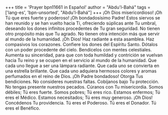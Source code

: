+++
title = 'Prayer bpn11661 in Español'
author = "Abdu'l-Bahá"
tags = ['lang-es', 'bpn-unsorted', "Abdu'l-Bahá"]
+++
¡Oh Dios misericordioso! ¡Oh Tú que eres fuerte y poderoso! ¡Oh bondadosísimo Padre! Estos siervos se han reunido y se han vuelto hacia Ti, ofreciendo súplicas ante Tu umbral, deseando los dones infinitos procedentes de Tu gran seguridad. No tienen otro propósito más que Tu agrado. No tienen otra intención más que servir al mundo de la humanidad.
¡Oh Dios! Haz radiante a esta asamblea. Haz compasivos los corazones. Confiere los dones del Espíritu Santo. Dótalos con un poder procedente del cielo. Bendícelos con mentes celestiales. Aumenta su sinceridad, para que con toda humildad y contrición se vuelvan hacia Tu reino y se ocupen en el servicio al mundo de la humanidad. Que cada uno llegue a ser una lámpara radiante. Que cada uno se convierta en una estrella brillante. Que cada uno adquiera hermosos colores y aromas perfumados en el reino de Dios.
¡Oh Padre bondadoso! Otorga Tus bendiciones. No consideres nuestras faltas. Cobíjanos bajo Tu protección. No tengas presente nuestros pecados. Cúranos con Tu misericordia. Somos débiles; Tú eres fuerte. Somos pobres; Tú eres rico. Estamos enfermos; Tú eres el Médico. Estamos necesitados; Tú eres muy generoso.
¡Oh Dios! Concédenos Tu providencia. Tú eres el Poderoso. Tú eres el Donador. Tú eres el Benéfico.
